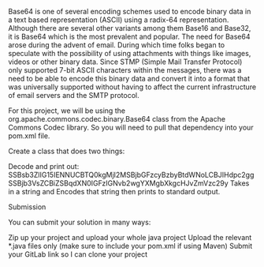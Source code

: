 Base64 is one of several encoding schemes used to encode binary data in a text based representation (ASCII) using a radix-64 representation. Although there are several other variants among them Base16 and Base32, it is Base64 which is the most prevalent and popular. The need for Base64 arose during the advent of email. During which time folks began to speculate with the possibility of using attachments with things like images, videos or other binary data. Since STMP (Simple Mail Transfer Protocol) only supported 7-bit ASCII characters within the messages, there was a need to be able to encode this binary data and convert it into a format that was universally supported without having to affect the current infrastructure of email servers and the SMTP protocol.

For this project, we will be using the org.apache.commons.codec.binary.Base64 class from the Apache Commons Codec library.  So you will need to pull that dependency into your pom.xml file.

Create a class that does two things:

Decode and print out: SSBsb3ZlIG15IENNUCBTQ0kgMjI2MSBjbGFzcyBzbyBtdWNoLCBJIHdpc2ggSSBjb3VsZCBiZSBqdXN0IGFzIGNvb2wgYXMgbXkgcHJvZmVzc29y
Takes in a string and Encodes that string then prints to standard output.


Submission

You can submit your solution in many ways:

Zip up your project and upload your whole java project
Upload the relevant *.java files only (make sure to include your pom.xml if using Maven)
Submit your GitLab link so I can clone your project